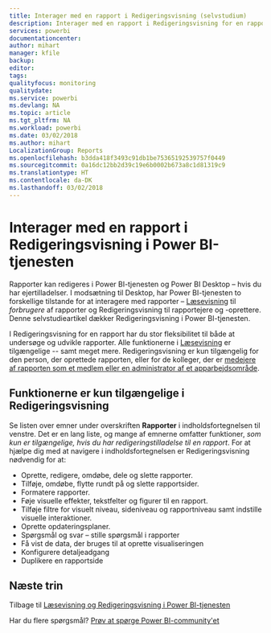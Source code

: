 ```yaml
---
title: Interager med en rapport i Redigeringsvisning (selvstudium)
description: Interager med en rapport i Redigeringsvisning for en rapport i Power BI-tjenesten
services: powerbi
documentationcenter: 
author: mihart
manager: kfile
backup: 
editor: 
tags: 
qualityfocus: monitoring
qualitydate: 
ms.service: powerbi
ms.devlang: NA
ms.topic: article
ms.tgt_pltfrm: NA
ms.workload: powerbi
ms.date: 03/02/2018
ms.author: mihart
LocalizationGroup: Reports
ms.openlocfilehash: b3dda418f3493c91db1be75365192539757f0449
ms.sourcegitcommit: 0a16dc12bb2d39c19e6b0002b673a8c1d81319c9
ms.translationtype: HT
ms.contentlocale: da-DK
ms.lasthandoff: 03/02/2018
---
```

# <a name="interact-with-a-report-in-editing-view-in-power-bi-service"></a>Interager med en rapport i Redigeringsvisning i Power BI-tjenesten
Rapporter kan redigeres i Power BI-tjenesten og Power BI Desktop – hvis du har ejertilladelser. I modsætning til Desktop, har Power BI-tjenesten to forskellige tilstande for at interagere med rapporter – [Læsevisning](service-reading-view-and-editing-view.md) til *forbrugere* af rapporter og Redigeringsvisning til rapportejere og -oprettere. Denne selvstudieartikel dækker Redigeringsvisning i Power BI-tjenesten. 

I Redigeringsvisning for en rapport har du stor fleksibilitet til både at undersøge og udvikle rapporter. Alle funktionerne i [Læsevisning](service-reading-view-and-editing-view.md) er tilgængelige -- samt meget mere. Redigeringsvisning er kun tilgængelig for den person, der oprettede rapporten, eller for de kolleger, der er [medejere af rapporten som et medlem eller en administrator af et apparbejdsområde](service-create-distribute-apps.md).

## <a name="functionality-only-available-in-editing-view"></a>Funktionerne er kun tilgængelige i Redigeringsvisning
Se listen over emner under overskriften **Rapporter** i indholdsfortegnelsen til venstre. Det er en lang liste, og mange af emnerne omfatter funktioner, *som kun er tilgængelige, hvis du har redigeringstilladelse til en rapport*.  For at hjælpe dig med at navigere i indholdsfortegnelsen er Redigeringsvisning nødvendig for at:

* Oprette, redigere, omdøbe, dele og slette rapporter.
* Tilføje, omdøbe, flytte rundt på og slette rapportsider.
* Formatere rapporter.
* Føje visuelle effekter, tekstfelter og figurer til en rapport.
* Tilføje filtre for visuelt niveau, sideniveau og rapportniveau samt indstille visuelle interaktioner.
* Oprette opdateringsplaner.
* Spørgsmål og svar – stille spørgsmål i rapporter
* Få vist de data, der bruges til at oprette visualiseringen 
* Konfigurere detaljeadgang
* Duplikere en rapportside


## <a name="next-steps"></a>Næste trin
Tilbage til [Læsevisning og Redigeringsvisning i Power BI-tjenesten](service-reading-view-and-editing-view.md)

Har du flere spørgsmål? [Prøv at spørge Power BI-community'et](http://community.powerbi.com/)

